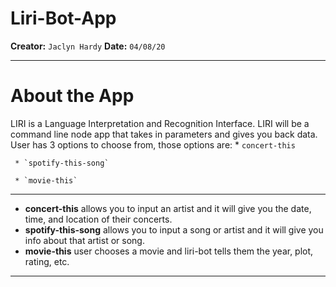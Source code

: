 # Liri-Bot-App 
  **Creator:**  `Jaclyn Hardy`
  **Date:** `04/08/20`
  _ _ _
  
# About the App
  LIRI is a Language Interpretation and Recognition Interface. LIRI will be a command line node app that takes in parameters and gives you back data. User has 3 options to choose from, those options are:
     * `concert-this`
     
     * `spotify-this-song`
     
     * `movie-this`
      
 _ _ _
 
* **concert-this** allows you to input an artist and it will give you the date, time, and location of their concerts.
* **spotify-this-song** allows you to input a song or artist and it will give you info about that artist or song. 
* **movie-this** user chooses a movie and liri-bot tells them the year, plot, rating, etc. 

_ _ _


      
